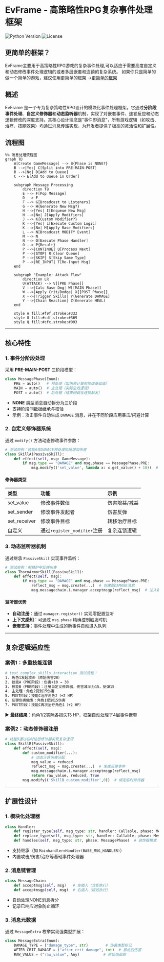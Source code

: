 # EvFrame - 高策略性RPG复杂事件处理框架

![Python Version](https://img.shields.io/badge/Python-3.8%2B-blue)
![License](https://img.shields.io/badge/License-MIT-green)

## 更简单的框架？
EvFrame主要用于高策略性RPG游戏的复杂事件处理,可以适应于需要高度自定义和动态修改事件处理逻辑的或者多层嵌套和连锁的复杂系统。
如果你只是简单的做一个简单的游戏，建议使用更简单的框架
->[更简单的框架](https://github.com/687jsassd/simple-passive-skill-framework-with-py)

## 概述

EvFrame 是一个专为复杂策略性RPG设计的模块化事件处理框架。它通过**分阶段事件处理**、**自定义修饰器**和**动态监听器**机制，实现了对嵌套事件、连锁反应和动态逻辑修改的深度支持。其核心设计理念是"事件即消息"，所有游戏逻辑（如攻击、治疗、技能效果）均通过消息传递实现，为开发者提供了极高的灵活性和扩展性。

## 流程图
```mermaid
%% 消息处理流程图
graph TD
    A[Create GameMessage] --> B{Phase is NONE?}
    B -->|Yes| C[Split into PRE-MAIN-POST]
    B -->|No| D[Add to Queue]
    C --> E[Add to Queue in Order]
    
    subgraph Message Processing
        direction TB
        E --> F[Pop Message]
        D --> F
        F --> G[Broadcast to Listeners]
        G --> H{Generate New Msg?}
        H -->|Yes| I[Enqueue New Msg]
        H -->|No| J[Apply Modifiers]
        J --> K{Custom Modifier?}
        K -->|Yes| L[Execute Custom Logic]
        K -->|No| M[Apply Base Modifiers]
        L --> N[Broadcast MODIFY Event]
        M --> N
        N --> O[Execute Phase Handler]
        O --> P{Result}
        P -->|CONTINUE| Q[Process Next]
        P -->|STOP| R[Clear Queue]
        P -->|SKIP| S[Skip Same Type]
        P -->|RE_INPUT| T[Re-Input Msg]
    end
    
    subgraph "Example: Attack Flow"
        direction LR
        U(ATTACK) --> V[[PRE Phase]]
        V -->|Calc Base Dmg| W[[MAIN Phase]]
        W -->|Apply Crit/Dodge| X[[POST Phase]]
        X -->|Trigger Skills| Y(Generate DAMAGE)
        Y -->|Chain Reaction| Z(Generate HEAL)
    end

    style A fill:#f9f,stroke:#333
    style U fill:#cdf,stroke:#369
    style Q fill:#cfc,stroke:#093
```

---

## 核心特性

### 1. 事件分阶段处理
采用 **PRE-MAIN-POST** 三阶段模型：
```python
class MessagePhase(Enum):
    PRE = auto()   # 预处理（如伤害计算前修改基础值）
    MAIN = auto()  # 主处理（实际生效逻辑）
    POST = auto()  # 后处理（结果回调与连锁触发）
```

- **NONE** 类型消息自动拆分为三阶段
- 支持阶段间数据继承与校验
- 示例：攻击事件自动生成 `DAMAGE` 消息，并在不同阶段应用暴击/闪避计算

### 2. 自定义修饰器系统

通过 `modify()` 方法动态修改事件参数：

```python
# 测试用例：技能A在DAMAGE预处理阶段增加伤害
class SkillA(PassiveSkill):
    def effect(self, msg: GameMessage):
        if msg.type == "DAMAGE" and msg.phase == MessagePhase.PRE:
            msg.modify(('set_value', lambda x: x.get_value() + 10))  # 修饰器修改伤害值
```

#### 修饰器类型

| 类型         | 功能                        | 示例          |
| :----------- | :-------------------------- | :------------ |
| set_value    | 修改事件数值                | 伤害增益/减益 |
| set_sender   | 修改事件发起者              | 伤害反弹      |
| set_receiver | 修改事件目标                | 转移治疗目标  |
| 自定义       | 通过`register_modifier`注册 | 复杂连锁逻辑  |

### 3. 动态监听器机制

通过继承 `PassiveSkill` 实现事件监听：

```python
# 测试用例：荆棘护甲反弹伤害
class ThornArmorSkill(PassiveSkill):
    def effect(self, msg):
        if msg.type == "DAMAGE" and msg.phase == MessagePhase.PRE:
            reflect_msg = msg.create(...)  # 创建新DAMAGE消息
            msg.messagechain.i.manager.acceptmsgp(reflect_msg)  # 注入新事件
```

#### 监听器优势

- **自动注册**：通过 `manager.register()` 实现零配置监听
- **上下文感知**：可通过 `msg.phase` 精确控制触发时机
- **嵌套支持**：事件处理中生成的新事件自动进入队列

------

## 复杂逻辑适应性

### 案例1：多重技能连锁

```bash
# test_complex_skills_interaction 测试流程：
1. 角色1发起攻击（原始伤害20）
2. 技能A（PRE阶段）：伤害+10 → 30
3. 技能B（PRE阶段）：注册自定义修饰器，伤害减半为15，反弹15
4. 主处理：角色2受到15伤害
5. POST阶段：技能C治疗角色2（+2 HP）
6. 反弹伤害触发：角色1受到15伤害
7. POST阶段：技能C再次治疗角色1（+2 HP）
```

▶️ **最终结果**：角色1/2实际各损失13 HP，框架自动处理了4层事件嵌套

### 案例2：动态修饰器注册

```python
# 技能B通过临时注册修饰器实现复杂逻辑
class SkillB(PassiveSkill):
    def effect(self, msg):
        def custom_modifier(...):
            # 动态计算伤害分配
            msg.value = reduced
            reflect_msg = msg.create(...)  # 生成反弹事件
            msg.messagechain.i.manager.acceptmsgp(reflect_msg)
            return raw_value, reduced, True
        msg.modify(('SkillB_custom_modifier',0))  # 绑定临时修饰器
```

------

## 扩展性设计

### 1. 模块化处理器

```python
class Handler:
    def register_type(self, msg_type: str, handler: Callable, phase: MessagePhase)
    def replace_type(self, msg_type: str, handler: Callable, phase: MessagePhase)
    def handles(self, msg_type: str, phase: MessagePhase)  # 装饰器模式
```

- 支持继承（如 `Mainhandler=Handler(BASE_MSG_HANDLER)`）
- 内置攻击/伤害/治疗等基础事件处理器

### 2. 消息链管理

```python
class MessageChain:
    def acceptmsg(self, msg)   # 左插入（立即执行）
    def acceptmsgp(self, msg)  # 右插入（延迟执行）
```

- 自动处理NONE消息拆分
- 记录已响应对象防止循环

### 3. 消息元数据

通过 `MessageExtra` 枚举实现强类型扩展：

```python
class MessageExtra(Enum):
    DAMAGE_TYPE = ("damage_type", str)        # 伤害类型标记
    AFTER_CRIT_DAMAGE = ("after_crit_damage", int)  # 暴击后伤害
    RAW_VALUE = ("raw_value", Any)           # 原始值追踪
```
